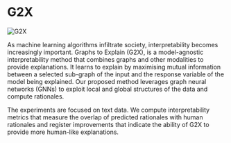 # G2X

![G2X](https://user-images.githubusercontent.com/43917604/177309529-f063d238-de93-4934-9ade-a8bbf4ef22b9.jpg)

As machine learning algorithms infiltrate society, interpretability becomes increasingly important. Graphs to
Explain (G2X), is a model-agnostic interpretability method that combines graphs and other modalities to provide explanations. It learns to explain by maximising mutual information between a selected sub-graph of the input and the response variable of the model being explained. Our proposed method leverages graph neural networks (GNNs) to exploit local and global structures of the data and compute rationales.

The experiments are focused on text data. We compute interpretability metrics that measure the overlap of predicted rationales with human rationales and register
improvements that indicate the ability of G2X to provide more human-like explanations.
